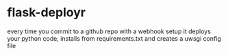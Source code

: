 # flask-deployr

every time you commit to a github repo with a webhook setup it deploys your python code, installs from requirements.txt and creates a uwsgi config file
